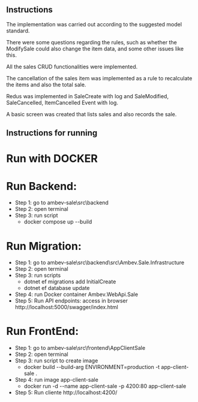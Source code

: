 ## Instructions

The implementation was carried out according to the suggested model standard.

There were some questions regarding the rules, such as whether the ModifySale could also change the item data, and some other issues like this.

All the sales CRUD functionalities were implemented.

The cancellation of the sales item was implemented as a rule to recalculate the items and also the total sale.

Redus was implemented in SaleCreate with log and SaleModified, SaleCancelled, ItemCancelled Event with log.

A basic screen was created that lists sales and also records the sale.

## Instructions for running

# Run with DOCKER

# Run Backend:
* Step 1: go to ambev-sale\src\backend
* Step 2: open terminal
* Step 3: run script	
    * docker compose up --build

# Run Migration:
* Step 1: go to ambev-sale\src\backend\src\Ambev.Sale.Infrastructure
* Step 2: open terminal
* Step 3: run scripts
    * dotnet ef migrations add InitialCreate
	* dotnet ef database update
* Step 4: run Docker container Ambev.WebApi.Sale
* Step 5: Run API endpoints: access in browser 
http://localhost:5000/swagger/index.html

# Run FrontEnd:
* Step 1: go to ambev-sale\src\frontend\AppClientSale
* Step 2: open terminal
* Step 3: run script to create image
    * docker build --build-arg ENVIRONMENT=production -t app-client-sale .
* Step 4: run image app-client-sale
    * docker run -d --name app-client-sale -p 4200:80 app-client-sale
* Step 5: Run cliente http://localhost:4200/




